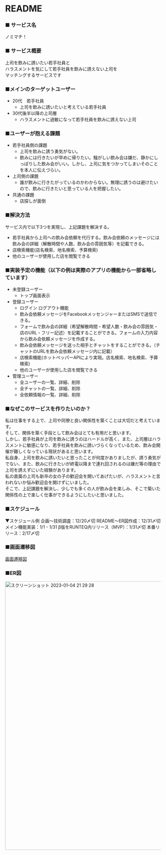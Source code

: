 # README

### ■ サービス名
ノミマチ！

### ■ サービス概要
上司を飲みに誘いたい若手社員と  
ハラスメントを気にして若手社員を飲みに誘えない上司を  
マッチングするサービスです  

### ■メインのターゲットユーザー
- 20代　若手社員
    - 上司を飲みに誘いたいと考えている若手社員
- 30代後半以降の上司層
    - ハラスメントに過敏になって若手社員を飲みに誘えない上司

### ■ユーザーが抱える課題
- 若手社員側の課題
    - 上司を飲みに誘う勇気がない。
    - 飲みには行きたいが早めに帰りたい。騒がしい飲み会は嫌だ、静かにしっぽりした飲み会がいい。しかし、上司に気をつかってしまいそのことを本人に伝えづらい。
- 上司側の課題
    - 誰が飲みに行きたがっているのかわからない。無理に誘うのは避けたいので、飲みに行きたいと思っている人を把握したい。
- 共通の課題
    - 店探しが面倒

### ■解決方法
サービス内で以下3つを実現し、上記課題を解決する。

- 若手社員から上司への飲み会依頼を代行する。飲み会依頼のメッセージには飲み会の詳細（解散時間や人数、飲み会の雰囲気等）を記載できる。
- 店検索機能(店名検索、地名検索、予算検索)
- 他のユーザーが使用した店を閲覧できる

### ■実装予定の機能（以下の例は実際のアプリの機能から一部省略しています）
- 未登録ユーザー
    - トップ画面表示
- 登録ユーザー
    - ログイン ログアウト機能
    - 飲み会依頼メッセージをFacebookメッセンジャーまたはSMSで送信できる。
    - フォームで飲み会の詳細（希望解散時間・希望人数・飲み会の雰囲気・店のURL・フリー記述）を記載することができる。フォームの入力内容から飲み会依頼メッセージを作成する。
    - 飲み会依頼メッセージを送った相手とチャットをすることができる。（チャットのURLを飲み会依頼メッセージ内に記載）
    - 店検索機能(ホットペッパーAPIにより実現。店名検索、地名検索、予算検索)
    - 他のユーザーが使用した店を閲覧できる
- 管理ユーザー
    - 全ユーザーの一覧、詳細、削除
    - 全チャットの一覧、詳細、削除
    - 全依頼情報の一覧、詳細、削除

### ■なぜこのサービスを作りたいのか？
私は仕事をする上で、上司や同僚と良い関係性を築くことは大切だと考えています。  
そして、関係を築く手段として飲み会はとても有用だと思います。  
しかし、若手社員が上司を飲みに誘うのはハードルが高く、また、上司層はハラスメントに敏感になり、若手社員を飲みに誘いづらくなっているため、飲み会開催が難しくなっている現状があると思います。  
私自身、上司を飲みに誘いたいと思ったことが何度かありましたが、誘う勇気がでない、また、飲みに行きたいが終電以降まで連れ回されるのは嫌だ等の理由で上司を誘えずにいた経験があります。  
私の直属の上司も新卒の女の子の歓迎会を開いてあげたいが、ハラスメントと言われないか悩み歓迎会を開けずにいました。  
そこで、上記課題を解決し、少しでも多くの人が飲み会を楽しみ、そこで築いた関係性の上で楽しく仕事ができるようにしたいと思いました。  

### ■スケジュール
▼スケジュール例
企画〜技術調査：12/20〆切
README〜ER図作成：12/31〆切
メイン機能実装：1/1 - 1/31
β版をRUNTEQ内リリース（MVP）：1/31〆切
本番リリース：2/17〆切

### ■画面遷移図
[画面遷移図](https://www.figma.com/file/tvDbdZaatlwxrx1UqF9Swe/%E7%94%BB%E9%9D%A2%E9%81%B7%E7%A7%BB%E5%9B%B3?node-id=0%3A1&t=wqBr0aBA8R8MmxPt-1)

### ■ER図
<img width="866" alt="スクリーンショット 2023-01-04 21 29 28" src="https://user-images.githubusercontent.com/86270681/210556186-bd105113-c9df-4256-b7e3-9a658b8f472c.png">
